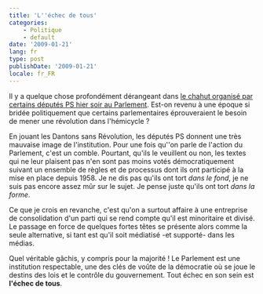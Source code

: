 ```yaml
---
title: 'L''échec de tous'
categories:
    - Politique
    - default
date: '2009-01-21'
lang: fr
type: post
publishDate: '2009-01-21'
locale: fr_FR
---
```


Il y a quelque chose profondément dérangeant dans [le chahut organisé par certains députés PS hier soir au Parlement](http://tempsreel.nouvelobs.com/libertes-sous-pression/20090121.OBS0698/travail-legislatif-les-deputes-ps-manifestent.html). Est-on revenu à une époque si bridée politiquement que certains parlementaires éprouveraient le besoin de mener une révolution dans l'hémicycle&nbsp;?

En jouant les Dantons sans Révolution, les députés PS donnent une très mauvaise image de l'institution. Pour une fois qu''on parle de l'action du Parlement, c'est un comble. Pourtant, qu'ils le veuillent ou non, les textes qui ne leur plaisent pas n'en sont pas moins votés démocratiquement suivant un ensemble de règles et de processus dont ils ont participé à la mise en place depuis 1958\. Je ne dis pas qu'ils ont tort _dans le fond_, je ne suis pas encore assez mûr sur le sujet. Je pense juste qu'ils ont tort _dans la forme_.

Ce que je crois en revanche, c'est qu'on a surtout affaire à une entreprise de consolidation d'un parti qui se rend compte qu'il est minoritaire et divisé. Le passage en force de quelques fortes têtes se présente alors comme la seule alternative, si tant est qu'il soit médiatisé -et supporté- dans les médias.

Quel véritable gâchis, y compris pour la majorité&nbsp;! Le Parlement est une institution respectable, une des clés de voûte de la démocratie où se joue le destins des lois et le contrôle du gouvernement. Tout échec en son sein est **l'échec de tous**.